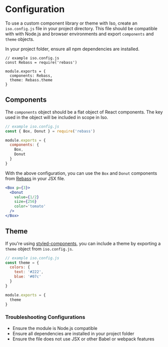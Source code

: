 
# Configuration

To use a custom component library or theme with Iso, create an `iso.config.js` file in your project directory.
This file should be compatible with with Node.js and browser environments and export `components` and `theme` objects.

In your project folder, ensure all npm dependencies are installed.

```
// example iso.config.js
const Rebass = require('rebass')

module.exports = {
  components: Rebass,
  theme: Rebass.theme
}
```

## Components

The `components` object should be a flat object of React components.
The key used in the object will be included in scope in Iso.

```js
// example iso.config.js
const { Box, Donut } = require('rebass')

module.exports = {
  components: {
    Box,
    Donut
  }
}
```

With the above configuration, you can use the `Box` and `Donut` components from [Rebass][rebass] in your JSX file.

```jsx
<Box p={3}>
  <Donut
    value={1/2}
    size={256}
    color='tomato'
  />
</Box>
```

## Theme

If you're using [styled-components][sc], you can include a theme by exporting a `theme` object from `iso.config.js`.

```js
// example iso.config.js
const theme = {
  colors: {
    text: '#222',
    blue: '#07c'
  }
}

module.exports = {
  theme
}
```

### Troubleshooting Configurations

- Ensure the module is Node.js compatible
- Ensure all dependencies are installed in your project folder
- Ensure the file does not use JSX or other Babel or webpack features

[rebass]: https://github.com/jxnblk/rebass
[sc]: https://github.com/styled-components/styled-components

